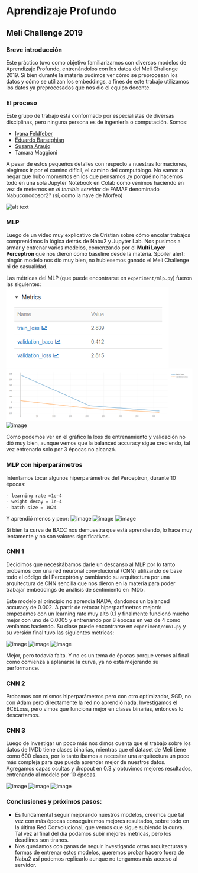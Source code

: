 
# Aprendizaje Profundo
## Meli Challenge 2019
### Breve introducción
Este práctico tuvo como objetivo familiarizarnos con diversos modelos de Aprendizaje Profundo, entrenándolos con los datos del Meli Challenge 2019.
Si bien durante la materia pudimos ver cómo se preprocesan los datos y cómo se utilizan los embeddings, a fines de este trabajo utilizamos los datos ya preprocesados que nos dio el equipo docente.

### El proceso
Este grupo de trabajo está conformado por especialistas de diversas disciplinas, pero ninguna persona es de ingeniería o computación.
Somos:
- [Ivana Feldfeber](https://github.com/ivanafeldfeber)
- [Eduardo Barseghian](https://github.com/EduBarseghian)
- [Susana Araujo](https://github.com/suaraujo)
- Tamara Maggioni

A pesar de estos pequeños detalles con respecto a nuestras formaciones, elegimos ir por el camino difícil, el camino del computólogo. No vamos a negar que hubo momentos en los que pensamos ¿y porqué no hacemos todo en una sola Jupyter Notebook en Colab como venimos haciendo en vez de meternos en _el temible servidor_ de FAMAF denominado Nabuconodosor2? (sí, como la nave de Morfeo)

![alt text](https://i.imgflip.com/5wn3wz.jpg) 

### MLP
Luego de un video muy explicativo de Cristian sobre cómo encolar trabajos comprenidmos la lógica detrás de Nabu2 y Jupyter Lab. Nos pusimos a armar y entrenar varios modelos, comenzando por el **Multi Layer Perceptron** que nos dieron como baseline desde la materia. Spoiler alert: ningún modelo nos dio muy bien, no hubiesemos ganado el Meli Challenge ni de casualidad.

Las métricas del MLP (que puede encontrarse en ```experiment/mlp.py```) fueron las siguientes:
![alt text](https://github.com/ivanafeldfeber/diplo-datos-optativas/blob/main/AprendizajeProfundo/images/MLP.png?raw=true)
![alt text](https://github.com/ivanafeldfeber/diplo-datos-optativas/blob/main/AprendizajeProfundo/images/MLP%20graph.png?raw=true)
![image](https://user-images.githubusercontent.com/8229279/144725030-ac834f05-347b-463c-95df-c5dc35144f4b.png)


Como podemos ver en el gráfico la loss de entrenamiento y validación no dió muy bien, aunque vemos que la balanced accuracy sigue creciendo, tal vez entrenarlo solo por 3 épocas no alcanzó.

### MLP con hiperparámetros 
Intentamos tocar algunos hiperparámetros del Perceptron, durante 10 épocas:
```
- learning rate =1e-4
- weight decay = 1e-4
- batch size = 1024
```

Y aprendió menos y peor:
![image](https://user-images.githubusercontent.com/8229279/144724582-9c8dbdc5-7ef2-42e3-b783-cbac902f7081.png)
![image](https://user-images.githubusercontent.com/8229279/144724589-29cfb03b-4925-4149-a6ce-90646efc9a1f.png)
![image](https://user-images.githubusercontent.com/8229279/144725037-6e082e0e-98e3-48f6-ba73-2ee6685b1e51.png)

Si bien la curva de BACC nos demuestra que está aprendiendo, lo hace muy lentamente y no son valores significativos.

### CNN 1
Decidimos que necesitábamos darle un descanso al MLP por lo tanto probamos con una red neuronal convolucional (CNN) utilizando de base todo el código del Perceptrón y cambiando su arquitectura por una arquitectura de CNN sencilla que nos dieron en la materia para poder trabajar embeddings de análisis de sentimiento en IMDb.

Este modelo al principio no aprendía NADA, dandonos un balanced accuracy de 0.002. A partir de retocar hiperparámetros mejoró: empezamos con un learning rate muy alto 0.1 y finalmente funcionó mucho mejor con uno de 0.0005 y entrenando por 8 épocas en vez de 4 como veníamos haciendo. Su clase puede encontrarse en ```experiment/cnn1.py``` y su versión final tuvo las siguientes métricas:

![image](https://user-images.githubusercontent.com/8229279/144724616-9846f478-f904-48c5-ac32-573a3466f63c.png)
![image](https://user-images.githubusercontent.com/8229279/144724620-f563762d-290e-495b-aca9-62073616cc7b.png)
![image](https://user-images.githubusercontent.com/8229279/144724988-357da59e-a0c6-44e9-8057-602a4cdc3e7b.png)


Mejor, pero todavía falta. Y no es un tema de épocas porque vemos al final como comienza a aplanarse la curva, ya no está mejorando su performance.

### CNN 2
Probamos con mismos hiperparámetros pero con otro optimizador, SGD, no con Adam pero directamente la red no aprendió nada. Investigamos el BCELoss, pero vimos que funciona mejor en clases binarias, entonces lo descartamos.

### CNN 3
Luego de investigar un poco más nos dimos cuenta que el trabajo sobre los datos de IMDb tiene clases binarias, mientras que el dataset de Meli tiene como 600 clases, por lo tanto íbamos a necesitar una arquitectura un poco más compleja para que pueda aprender mejor de nuestros datos. Agregamos capas ocultas y dropout en 0.3 y obtuvimos mejores resultados, entrenando al modelo por 10 épocas.  

![image](https://user-images.githubusercontent.com/8229279/144724764-ab75d8ba-6f25-47de-99a8-729d0a7bb6f1.png)
![image](https://user-images.githubusercontent.com/8229279/144724770-d4212676-2cce-4874-80ee-6114a70fb660.png)
![image](https://user-images.githubusercontent.com/8229279/144724877-0c5c6883-5ef5-49c6-9bde-06ce81c93b4e.png)



### Conclusiones y próximos pasos:
- Es fundamental seguir mejorando nuestros modelos, creemos que tal vez con más épocas conseguiremos mejores resultados, sobre todo en la última Red Convolucional, que vemos que sigue subiendo la curva. Tal vez al final del día podamos subir mejores métricas, pero los deadlines son tiranos.
- Nos quedamos con ganas de seguir investigando otras arquitecturas y formas de entrenar estos modelos, queremos probar hacero fuera de Nabu2 así podemos replicarlo aunque no tengamos más acceso al servidor.


